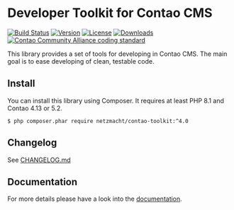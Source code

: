 Developer Toolkit for Contao CMS
================================

[![Build Status](http://img.shields.io/travis/netzmacht/contao-toolkit/master.svg?style=flat-square)](https://travis-ci.org/netzmacht/contao-toolkit)
[![Version](http://img.shields.io/packagist/v/netzmacht/contao-toolkit.svg?style=flat-square)](http://packagist.org/packages/netzmacht/contao-toolkit)
[![License](http://img.shields.io/packagist/l/netzmacht/contao-toolkit.svg?style=flat-square)](http://packagist.org/packages/netzmacht/contao-toolkit)
[![Downloads](http://img.shields.io/packagist/dt/netzmacht/contao-toolkit.svg?style=flat-square)](http://packagist.org/packages/netzmacht/contao-toolkit)
[![Contao Community Alliance coding standard](http://img.shields.io/badge/cca-coding_standard-red.svg?style=flat-square)](https://github.com/contao-community-alliance/coding-standard)


This library provides a set of tools for developing in Contao CMS. The main goal is to ease developing of clean, testable
 code.

Install
-------

You can install this library using Composer. It requires at least PHP 8.1 and Contao 4.13 or 5.2.

```
$ php composer.phar require netzmacht/contao-toolkit:^4.0
```

Changelog
---------

See [CHANGELOG.md](CHANGELOG.md)

Documentation
-------------

For more details please have a look into the [documentation][1].

[1]: http://contao-developer-toolkit.readthedocs.io
